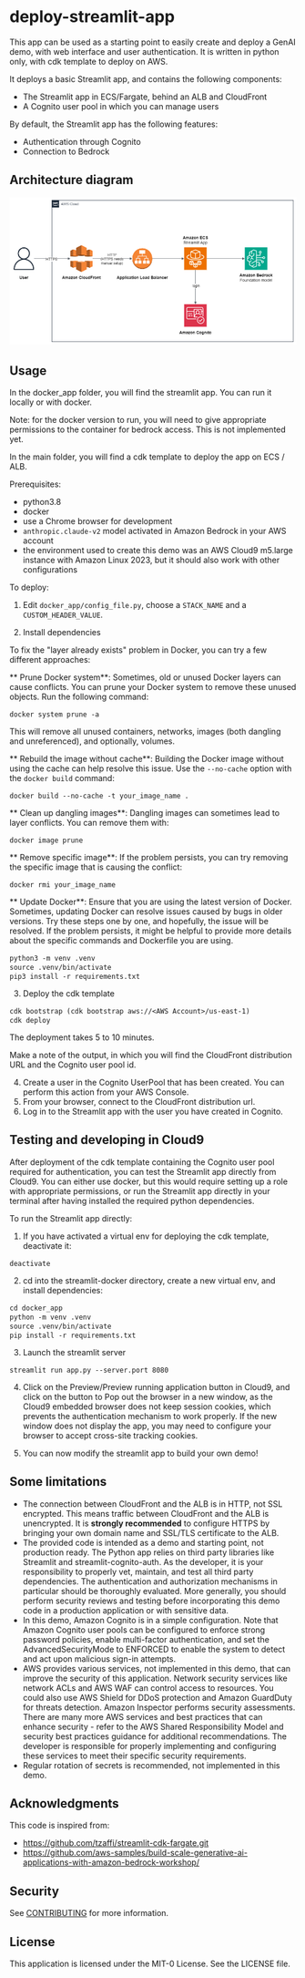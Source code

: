 # deploy-streamlit-app

This app can be used as a starting point to easily create and deploy a GenAI demo, with web interface and user authentication. It is written in python only, with cdk template to deploy on AWS.

It deploys a basic Streamlit app, and contains the following components:

* The Streamlit app in ECS/Fargate, behind an ALB and CloudFront
* A Cognito user pool in which you can manage users

By default, the Streamlit app has the following features:

* Authentication through Cognito
* Connection to Bedrock 

## Architecture diagram

![Architecture diagram](img/archi_streamlit_cdk.png)

## Usage

In the docker_app folder, you will find the streamlit app. You can run it locally or with docker.

Note: for the docker version to run, you will need to give appropriate permissions to the container for bedrock access. This is not implemented yet.

In the main folder, you will find a cdk template to deploy the app on ECS / ALB.

Prerequisites:

* python3.8
* docker
* use a Chrome browser for development
* `anthropic.claude-v2` model activated in Amazon Bedrock in your AWS account
* the environment used to create this demo was an AWS Cloud9 m5.large instance with Amazon Linux 2023, but it should also work with other configurations

To deploy:

1. Edit `docker_app/config_file.py`, choose a `STACK_NAME` and a `CUSTOM_HEADER_VALUE`.

2. Install dependencies

To fix the "layer already exists" problem in Docker, you can try a few different approaches:

** Prune Docker system**: Sometimes, old or unused Docker layers can cause conflicts. You can prune your Docker system to remove these unused objects. Run the following command:
   ```
   docker system prune -a
   ```
   This will remove all unused containers, networks, images (both dangling and unreferenced), and optionally, volumes.

** Rebuild the image without cache**: Building the Docker image without using the cache can help resolve this issue. Use the `--no-cache` option with the `docker build` command:
   ```
   docker build --no-cache -t your_image_name .
   ```

** Clean up dangling images**: Dangling images can sometimes lead to layer conflicts. You can remove them with:
   ```
   docker image prune
   ```

** Remove specific image**: If the problem persists, you can try removing the specific image that is causing the conflict:
   ```
   docker rmi your_image_name
   ```

** Update Docker**: Ensure that you are using the latest version of Docker. Sometimes, updating Docker can resolve issues caused by bugs in older versions.
Try these steps one by one, and hopefully, the issue will be resolved. If the problem persists, it might be helpful to provide more details about the specific commands and Dockerfile you are using.
 
```
python3 -m venv .venv
source .venv/bin/activate
pip3 install -r requirements.txt
```

3. Deploy the cdk template

```
cdk bootstrap (cdk bootstrap aws://<AWS Account>/us-east-1)
cdk deploy
```

The deployment takes 5 to 10 minutes.

Make a note of the output, in which you will find the CloudFront distribution URL
and the Cognito user pool id.

4. Create a user in the Cognito UserPool that has been created. You can perform this action from your AWS Console. 
5. From your browser, connect to the CloudFront distribution url.
6. Log in to the Streamlit app with the user you have created in Cognito.

## Testing and developing in Cloud9

After deployment of the cdk template containing the Cognito user pool required for authentication, you can test the Streamlit app directly from Cloud9.
You can either use docker, but this would require setting up a role with appropriate permissions, or run the Streamlit app directly in your terminal after having installed the required python dependencies.

To run the Streamlit app directly:

1. If you have activated a virtual env for deploying the cdk template, deactivate it:

```
deactivate
```

2. cd into the streamlit-docker directory, create a new virtual env, and install dependencies:

```
cd docker_app
python -m venv .venv
source .venv/bin/activate
pip install -r requirements.txt
```

3. Launch the streamlit server

```
streamlit run app.py --server.port 8080
```

4. Click on the Preview/Preview running application button in Cloud9, and click on the button to Pop out the browser in a new window, as the Cloud9 embedded browser does not keep session cookies, which prevents the authentication mechanism to work properly.
If the new window does not display the app, you may need to configure your browser to accept cross-site tracking cookies.

5. You can now modify the streamlit app to build your own demo!

## Some limitations

* The connection between CloudFront and the ALB is in HTTP, not SSL encrypted.
This means traffic between CloudFront and the ALB is unencrypted.
It is **strongly recommended** to configure HTTPS by bringing your own domain name and SSL/TLS certificate to the ALB.
* The provided code is intended as a demo and starting point, not production ready.
The Python app relies on third party libraries like Streamlit and streamlit-cognito-auth.
As the developer, it is your responsibility to properly vet, maintain, and test all third party dependencies.
The authentication and authorization mechanisms in particular should be thoroughly evaluated.
More generally, you should perform security reviews and testing before incorporating this demo code in a production application or with sensitive data.
* In this demo, Amazon Cognito is in a simple configuration.
Note that Amazon Cognito user pools can be configured to enforce strong password policies,
enable multi-factor authentication,
and set the AdvancedSecurityMode to ENFORCED to enable the system to detect and act upon malicious sign-in attempts.
* AWS provides various services, not implemented in this demo, that can improve the security of this application.
Network security services like network ACLs and AWS WAF can control access to resources.
You could also use AWS Shield for DDoS protection and Amazon GuardDuty for threats detection.
Amazon Inspector performs security assessments.
There are many more AWS services and best practices that can enhance security -
refer to the AWS Shared Responsibility Model and security best practices guidance for additional recommendations.
The developer is responsible for properly implementing and configuring these services to meet their specific security requirements.
* Regular rotation of secrets is recommended, not implemented in this demo.

## Acknowledgments

This code is inspired from:

* https://github.com/tzaffi/streamlit-cdk-fargate.git
* https://github.com/aws-samples/build-scale-generative-ai-applications-with-amazon-bedrock-workshop/

## Security

See [CONTRIBUTING](CONTRIBUTING.md#security-issue-notifications) for more information.

## License

This application is licensed under the MIT-0 License. See the LICENSE file.